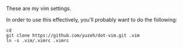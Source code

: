 These are my vim settings.

In order to use this effectively, you'll probably want to do the following:

    cd
    git clone https://github.com/yuzeh/dot-vim.git .vim
    ln -s .vim/.vimrc .vimrc
